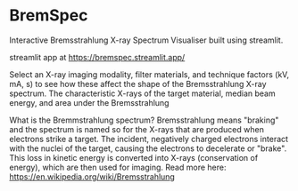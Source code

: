 # BremSpec
Interactive Bremsstrahlung X-ray Spectrum Visualiser built using streamlit.

streamlit app at https://bremspec.streamlit.app/

Select an X-ray imaging modality, filter materials, and technique factors (kV, mA, s) to see how these affect the shape of the Bremsstrahlung X-ray spectrum.
The characteristic X-rays of the target material, median beam energy, and area under the Bremsstrahlung 

What is the Bremmstrahlung spectrum? Bremsstrahlung means "braking" and the spectrum is named so for the X-rays that are produced when electrons strike a target.
The incident, negatively charged electrons interact with the nuclei of the target, causing the electrons to decelerate or "brake". 
This loss in kinetic energy is converted into X-rays (conservation of energy), which are then used for imaging.
Read more here: https://en.wikipedia.org/wiki/Bremsstrahlung
